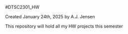 #DTSC2301_HW

Created January 24th, 2025 by A.J. Jensen

This repository will hold all my HW projects this semester